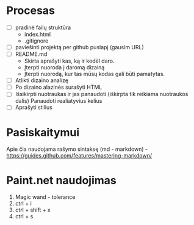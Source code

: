 # Procesas

- [ ] pradinė failų struktūra
    - index.html
    - .gitignore
- [ ] paviešinti projektą per github puslapį (gausim URL)
- [ ] README.md 
   - Skirta aprašyti kas, ką ir kodėl daro.
   - Įterpti nuoroda į daromą dizainą
   - Įterpti nuorodą, kur tas mūsų kodas gali būti pamatytas.
- [ ] Atlikti dizaino analizę
- [ ] Po dizaino alazinės surašyti HTML
- [ ] Išsikirpti nuotraukas ir jas panaudoti (iškirpta tik reikiama nuotraukos dalis)
    Panaudoti realiatyvius kelius
- [ ] Aprašyti stilius

# Pasiskaitymui
Apie čia naudojama rašymo sintaksę (md - markdown) - https://guides.github.com/features/mastering-markdown/ 
 
# Paint.net naudojimas

1. Magic wand - tolerance
2. ctrl + i
3. ctrl + shift + x
4. ctrl + s